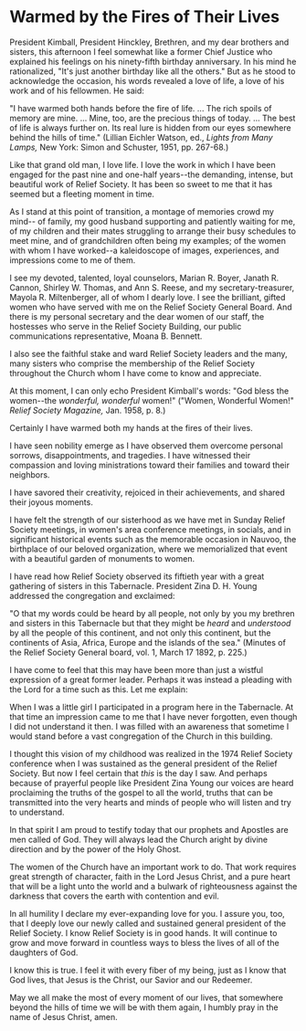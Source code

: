 # Warmed by the Fires of Their Lives

President Kimball, President Hinckley, Brethren, and my dear brothers and
sisters, this afternoon I feel somewhat like a former Chief Justice who
explained his feelings on his ninety-fifth birthday anniversary. In his mind
he rationalized, "It's just another birthday like all the others." But as he
stood to acknowledge the occasion, his words revealed a love of life, a love
of his work and of his fellowmen. He said:

"I have warmed both hands before the fire of life. ... The rich spoils of memory
are mine. ... Mine, too, are the precious things of today. ... The best of life is
always further on. Its real lure is hidden from our eyes somewhere behind the
hills of time." (Lillian Eichler Watson, ed., _Lights from Many Lamps,_ New
York: Simon and Schuster, 1951, pp. 267-68.)

Like that grand old man, I love life. I love the work in which I have been
engaged for the past nine and one-half years--the demanding, intense, but
beautiful work of Relief Society. It has been so sweet to me that it has
seemed but a fleeting moment in time.

As I stand at this point of transition, a montage of memories crowd my mind--
of family, my good husband supporting and patiently waiting for me, of my
children and their mates struggling to arrange their busy schedules to meet
mine, and of grandchildren often being my examples; of the women with whom I
have worked--a kaleidoscope of images, experiences, and impressions come to me
of them.

I see my devoted, talented, loyal counselors, Marian R. Boyer, Janath R.
Cannon, Shirley W. Thomas, and Ann S. Reese, and my secretary-treasurer,
Mayola R. Miltenberger, all of whom I dearly love. I see the brilliant, gifted
women who have served with me on the Relief Society General Board. And there
is my personal secretary and the dear women of our staff, the hostesses who
serve in the Relief Society Building, our public communications
representative, Moana B. Bennett.

I also see the faithful stake and ward Relief Society leaders and the many,
many sisters who comprise the membership of the Relief Society throughout the
Church whom I have come to know and appreciate.

At this moment, I can only echo President Kimball's words: "God bless the
women--the _wonderful, wonderful_ women!" ("Women, Wonderful Women!" _Relief
Society Magazine,_ Jan. 1958, p. 8.)

Certainly I have warmed both my hands at the fires of their lives.

I have seen nobility emerge as I have observed them overcome personal sorrows,
disappointments, and tragedies. I have witnessed their compassion and loving
ministrations toward their families and toward their neighbors.

I have savored their creativity, rejoiced in their achievements, and shared
their joyous moments.

I have felt the strength of our sisterhood as we have met in Sunday Relief
Society meetings, in women's area conference meetings, in socials, and in
significant historical events such as the memorable occasion in Nauvoo, the
birthplace of our beloved organization, where we memorialized that event with
a beautiful garden of monuments to women.

I have read how Relief Society observed its fiftieth year with a great
gathering of sisters in this Tabernacle. President Zina D. H. Young addressed
the congregation and exclaimed:

"O that my words could be heard by all people, not only by you my brethren and
sisters in this Tabernacle but that they might be _heard_ and _understood_ by
all the people of this continent, and not only this continent, but the
continents of Asia, Africa, Europe and the islands of the sea." (Minutes of
the Relief Society General board, vol. 1, March 17 1892, p. 225.)

I have come to feel that this may have been more than just a wistful
expression of a great former leader. Perhaps it was instead a pleading with
the Lord for a time such as this. Let me explain:

When I was a little girl I participated in a program here in the Tabernacle.
At that time an impression came to me that I have never forgotten, even though
I did not understand it then. I was filled with an awareness that sometime I
would stand before a vast congregation of the Church in this building.

I thought this vision of my childhood was realized in the 1974 Relief Society
conference when I was sustained as the general president of the Relief
Society. But now I feel certain that _this_ is the day I saw. And perhaps
because of prayerful people like President Zina Young our voices are heard
proclaiming the truths of the gospel to all the world, truths that can be
transmitted into the very hearts and minds of people who will listen and try
to understand.

In that spirit I am proud to testify today that our prophets and Apostles are
men called of God. They will always lead the Church aright by divine direction
and by the power of the Holy Ghost.

The women of the Church have an important work to do. That work requires great
strength of character, faith in the Lord Jesus Christ, and a pure heart that
will be a light unto the world and a bulwark of righteousness against the
darkness that covers the earth with contention and evil.

In all humility I declare my ever-expanding love for you. I assure you, too,
that I deeply love our newly called and sustained general president of the
Relief Society. I know Relief Society is in good hands. It will continue to
grow and move forward in countless ways to bless the lives of all of the
daughters of God.

I know this is true. I feel it with every fiber of my being, just as I know
that God lives, that Jesus is the Christ, our Savior and our Redeemer.

May we all make the most of every moment of our lives, that somewhere beyond
the hills of time we will be with them again, I humbly pray in the name of
Jesus Christ, amen.

